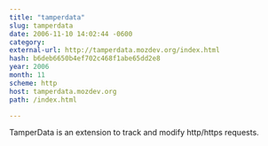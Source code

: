 ```yaml
---
title: "tamperdata"
slug: tamperdata
date: 2006-11-10 14:02:44 -0600
category: 
external-url: http://tamperdata.mozdev.org/index.html
hash: b6deb6650b4ef702c468f1abe65dd2e8
year: 2006
month: 11
scheme: http
host: tamperdata.mozdev.org
path: /index.html

---
```


TamperData is an extension to track and modify http/https requests.
